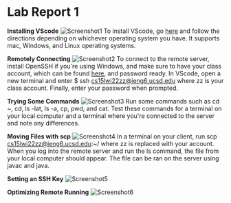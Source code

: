 
# Lab Report 1

**Installing VScode**
![Screenshot1](https://media.discordapp.net/attachments/763128098999894087/962608452713193492/vsc.png)
To install VScode, go [here](https://code.visualstudio.com/) and follow the directions depending on whichever operating system you have. It supports mac, Windows, and Linux operating systems. 

**Remotely Connecting**
![Screenshot2](https://cdn.discordapp.com/attachments/763128098999894087/962609708592668732/sshss.png)
To connect to the remote server, install OpenSSH if you're using Windows, and make sure to have your class account, which can be found [here](https://sdacs.ucsd.edu/~icc/index.php), and password ready. In VScode, open a new terminal and enter $ ssh cs15lwi22zz@ieng6.ucsd.edu where zz is your class account. Finally, enter your password when prompted.

**Trying Some Commands**
![Screenshot3](https://media.discordapp.net/attachments/763128098999894087/962610001359306802/cmndsss.png)
Run some commands such as cd ~, cd, ls -lat, ls -a, cp, pwd, and cat. Test these commands for a terminal on your local computer and a terminal where you're connected to the server and note any differences. 

**Moving Files with scp**
![Screenshot4](https://media.discordapp.net/attachments/763128098999894087/962610342540771348/scpss.png)
In a terminal on your client, run scp <your file name> cs15lwi22zz@ieng6.ucsd.edu:~/ where zz is replaced with your account. When you log into the remote server and run the ls command, the file from your local computer should appear. The file can be ran on the server using javac and java. 

**Setting an SSH Key**
![Screenshot5](https://cdn.discordapp.com/attachments/763128098999894087/962613823913726032/sshkeysss.png)
  
  

**Optimizing Remote Running**
![Screenshot6](https://media.discordapp.net/attachments/763128098999894087/961692270829142076/labreport1.png?width=1179&height=663)
